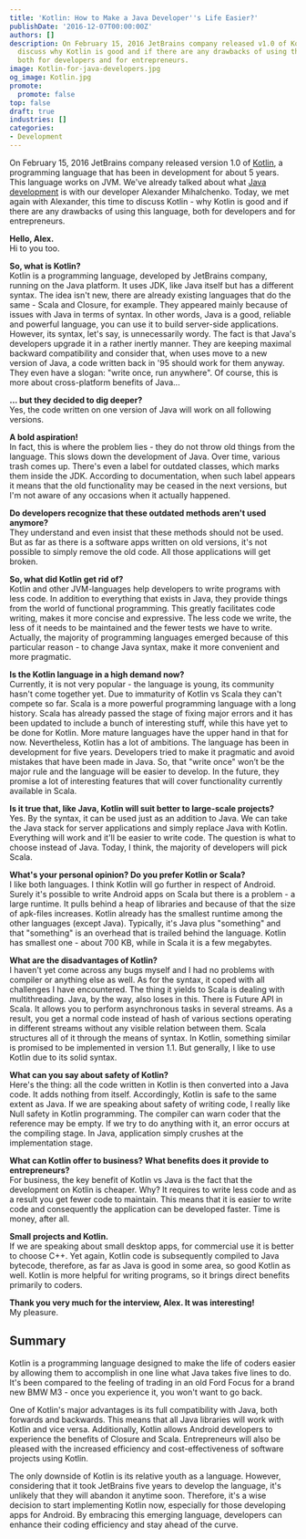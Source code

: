 ```yaml
---
title: 'Kotlin: How to Make a Java Developer''s Life Easier?'
publishDate: '2016-12-07T00:00:00Z'
authors: []
description: On February 15, 2016 JetBrains company released v1.0 of Kotlin. Let's
  discuss why Kotlin is good and if there are any drawbacks of using this language,
  both for developers and for entrepreneurs.
image: Kotlin-for-java-developers.jpg
og_image: Kotlin.jpg
promote:
  promote: false
top: false
draft: true
industries: []
categories:
- Development
---
```

<script type="application/ld+json">
{
 "@context": "https://schema.org",
 "@type": "Article",
 "author": "Anadea",
 "name": "Kotlin: How to Make a Java Developer's Life Easier?"
}
</script>

On February 15, 2016 JetBrains company released version 1.0 of <a href="https://kotlinlang.org/" target="_blank">Kotlin</a>, a programming language that has been in development for about 5 years. This language works on JVM. We've already talked about what <a href="https://anadea.info/services/web-development/java">Java development</a> is with our developer Alexander Mihalchenko. Today, we met again with Alexander, this time to discuss Kotlin - why Kotlin is good and if there are any drawbacks of using this language, both for developers and for entrepreneurs.

**Hello, Alex.**<br>
Hi to you too.

**So, what is Kotlin?**<br>
Kotlin is a programming language, developed by JetBrains company, running on the Java platform. It uses JDK, like Java itself but has a different syntax. The idea isn't new, there are already existing languages that do the same - Scala and Closure, for example. They appeared mainly because of issues with Java in terms of syntax. In other words, Java is a good, reliable and powerful language, you can use it to build server-side applications. However, its syntax, let's say, is unnecessarily wordy. The fact is that Java's developers upgrade it in a rather inertly manner. They are keeping maximal backward compatibility and consider that, when uses move to a new version of Java, a code written back in '95 should work for them anyway. They even have a slogan: "write once, run anywhere". Of course, this is more about cross-platform benefits of Java...

**... but they decided to dig deeper?**<br>
Yes, the code written on one version of Java will work on all following versions.

**A bold aspiration!**<br>
In fact, this is where the problem lies - they do not throw old things from the language. This slows down the development of Java. Over time, various trash comes up. There's even a label for outdated classes, which marks them inside the JDK. According to documentation, when such label appears it means that the old functionality may be ceased in the next versions, but I'm not aware of any occasions when it actually happened.

**Do developers recognize that these outdated methods aren't used anymore?**<br>
They understand and even insist that these methods should not be used. But as far as there is a software apps written on old versions, it's not possible to simply remove the old code. All those applications will get broken.

**So, what did Kotlin get rid of?**<br>
Kotlin and other JVM-languages help developers to write programs with less code. In addition to everything that exists in Java, they provide things from the world of functional programming. This greatly facilitates code writing, makes it more concise and expressive. The less code we write, the less of it needs to be maintained and the fewer tests we have to write. Actually, the majority of programming languages emerged because of this particular reason - to change Java syntax, make it more convenient and more pragmatic.

**Is the Kotlin language in a high demand now?**<br>
Currently, it is not very popular - the language is young, its community hasn't come together yet. Due to immaturity of Kotlin vs Scala they can't compete so far. Scala is a more powerful programming language with a long history. Scala has already passed the stage of fixing major errors and it has been updated to include a bunch of interesting stuff, while this have yet to be done for Kotlin. More mature languages have the upper hand in that for now. Nevertheless, Kotlin has a lot of ambitions. The language has been in development for five years. Developers tried to make it pragmatic and avoid mistakes that have been made in Java. So, that "write once" won’t be the major rule and the language will be easier to develop. In the future, they promise a lot of interesting features that will cover functionality currently available in Scala.

**Is it true that, like Java, Kotlin will suit better to large-scale projects?**<br>
Yes. By the syntax, it can be used just as an addition to Java. We can take the Java stack for server applications and simply replace Java with Kotlin. Everything will work and it'll be easier to write code. The question is what to choose instead of Java. Today, I think, the majority of developers will pick Scala.

**What's your personal opinion? Do you prefer Kotlin or Scala?**<br>
I like both languages. I think Kotlin will go further in respect of Android. Surely it's possible to write Android apps on Scala but there is a problem - a large runtime. It pulls behind a heap of libraries and because of that the size of apk-files increases. Kotlin already has the smallest runtime among the other languages (except Java). Typically, it's Java plus "something" and that "something" is an overhead that is trailed behind the language. Kotlin has smallest one - about 700 KB, while in Scala it is a few megabytes.

**What are the disadvantages of Kotlin?**<br>
I haven't yet come across any bugs myself and I had no problems with compiler or anything else as well. As for the syntax, it coped with all challenges I have encountered. The thing it yields to Scala is dealing with multithreading. Java, by the way, also loses in this. There is Future API in Scala. It allows you to perform asynchronous tasks in several streams. As a result, you get a normal code instead of hash of various sections operating in different streams without any visible relation between them. Scala structures all of it through the means of syntax. In Kotlin, something similar is promised to be implemented in version 1.1. But generally, I like to use Kotlin due to its solid syntax.

**What can you say about safety of Kotlin?**<br>
Here's the thing: all the code written in Kotlin is then converted into a Java code. It adds nothing from itself. Accordingly, Kotlin is safe to the same extent as Java. If we are speaking about safety of writing code, I really like Null safety in Kotlin programming. The compiler can warn coder that the reference may be empty. If we try to do anything with it, an error occurs at the compiling stage. In Java, application simply crushes at the implementation stage.

**What can Kotlin offer to business? What benefits does it provide to entrepreneurs?**<br>
For business, the key benefit of Kotlin vs Java is the fact that the development on Kotlin is cheaper. Why? It requires to write less code and as a result you get fewer code to maintain. This means that it is easier to write code and consequently the application can be developed faster. Time is money, after all.

**Small projects and Kotlin.**<br>
If we are speaking about small desktop apps, for commercial use it is better to choose C++. Yet again, Kotlin code is subsequently compiled to Java bytecode, therefore, as far as Java is good in some area, so good Kotlin as well. Kotlin is more helpful for writing programs, so it brings direct benefits primarily to coders.

**Thank you very much for the interview, Alex. It was interesting!**<br>
My pleasure.

## Summary

Kotlin is a programming language designed to make the life of coders easier by allowing them to accomplish in one line what Java takes five lines to do. It's been compared to the feeling of trading in an old Ford Focus for a brand new BMW M3 - once you experience it, you won't want to go back.

One of Kotlin's major advantages is its full compatibility with Java, both forwards and backwards. This means that all Java libraries will work with Kotlin and vice versa. Additionally, Kotlin allows Android developers to experience the benefits of Closure and Scala. Entrepreneurs will also be pleased with the increased efficiency and cost-effectiveness of software projects using Kotlin.

The only downside of Kotlin is its relative youth as a language. However, considering that it took JetBrains five years to develop the language, it's unlikely that they will abandon it anytime soon. Therefore, it's a wise decision to start implementing Kotlin now, especially for those developing apps for Android. By embracing this emerging language, developers can enhance their coding efficiency and stay ahead of the curve.
